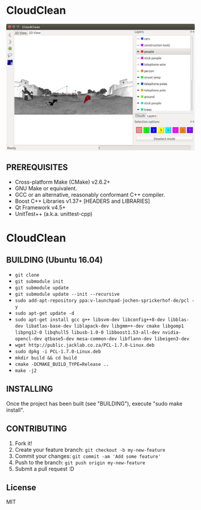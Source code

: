 # CloudClean
![Screenshot](docs/screenshot.png "Screenshot")

## PREREQUISITES

* Cross-platform Make (CMake) v2.6.2+
* GNU Make or equivalent.
* GCC or an alternative, reasonably conformant C++ compiler.
* Boost C++ Libraries v1.37+ [HEADERS and LIBRARIES]
* Qt Framework v4.5+
* UnitTest++ (a.k.a. unittest-cpp)
# CloudClean


## BUILDING (Ubuntu 16.04)
 
- ```git clone ```
- ```git submodule init```
- ```git submodule update```
- ```git submodule update --init --recursive```
- ```sudo add-apt-repository ppa:v-launchpad-jochen-sprickerhof-de/pcl -y```
- ```sudo apt-get update -d```
- ```sudo apt-get install gcc g++ libsvm-dev libconfig++8-dev libblas-dev libatlas-base-dev liblapack-dev libgmm++-dev cmake libgomp1 libpng12-0 libqhull5 libusb-1.0-0 libboost1.53-all-dev nvidia-opencl-dev qtbase5-dev mesa-common-dev libflann-dev libeigen3-dev```
- ```wget http://public.jacklab.co.za/PCL-1.7.0-Linux.deb```
- ```sudo dpkg -i PCL-1.7.0-Linux.deb```
- ```mkdir build && cd build```
- ```cmake -DCMAKE_BUILD_TYPE=Release ..```
- ```make -j2```

## INSTALLING

 Once the project has been built (see "BUILDING"), execute "sudo make install".

## CONTRIBUTING

1. Fork it!
2. Create your feature branch: `git checkout -b my-new-feature`
3. Commit your changes: `git commit -am 'Add some feature'`
4. Push to the branch: `git push origin my-new-feature`
5. Submit a pull request :D

## License
MIT